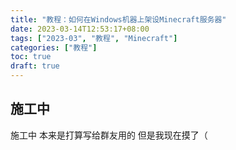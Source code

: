 ```yaml
---
title: "教程：如何在Windows机器上架设Minecraft服务器"
date: 2023-03-14T12:53:17+08:00
tags: ["2023-03", "教程", "Minecraft"]
categories: ["教程"]
toc: true
draft: true
---
```



## 施工中  

施工中 本来是打算写给群友用的 但是我现在摸了（  
